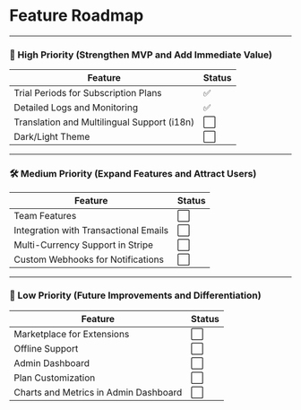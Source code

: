 # **Feature Roadmap**

---

### **🔧 High Priority (Strengthen MVP and Add Immediate Value)**

| **Feature**                                        | **Status** |
|----------------------------------------------------|------------|
| Trial Periods for Subscription Plans               | ✅         |
| Detailed Logs and Monitoring                       | ✅         |
| Translation and Multilingual Support (i18n)        | ⬜         |
| Dark/Light Theme                                   | ⬜         |


---

### **🛠️ Medium Priority (Expand Features and Attract Users)**

| **Feature**                                        | **Status** |
|----------------------------------------------------|------------|
| Team Features                                      | ⬜         |
| Integration with Transactional Emails              | ⬜         |
| Multi-Currency Support in Stripe                   | ⬜         |
| Custom Webhooks for Notifications                  | ⬜         |

---

### **🚀 Low Priority (Future Improvements and Differentiation)**

| **Feature**                                        | **Status** |
|----------------------------------------------------|------------|
| Marketplace for Extensions                         | ⬜         |
| Offline Support                                    | ⬜         |
| Admin Dashboard                                    | ⬜         |
| Plan Customization                                 | ⬜         |
| Charts and Metrics in Admin Dashboard              | ⬜         |